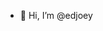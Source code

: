 - 👋 Hi, I’m @edjoey

<!---
edjoey/edjoey is a ✨ special ✨ repository because its `README.md` (this file) appears on your GitHub profile.
You can click the Preview link to take a look at your changes.
--->
